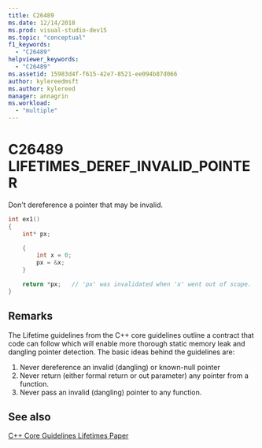 ```yaml
---
title: C26489
ms.date: 12/14/2018
ms.prod: visual-studio-dev15
ms.topic: "conceptual"
f1_keywords:
  - "C26489"
helpviewer_keywords:
  - "C26489"
ms.assetid: 15983d4f-f615-42e7-8521-ee094b87d066
author: kylereedmsft
ms.author: kylereed
manager: annagrin
ms.workload:
  - "multiple"
---
```

# C26489 LIFETIMES_DEREF_INVALID_POINTER

Don't dereference a pointer that may be invalid.

```cpp
int ex1()
{
    int* px;

    {
        int x = 0;
        px = &x;
    }

    return *px;   // 'px' was invalidated when 'x' went out of scope.
}
```

## Remarks

The Lifetime guidelines from the C++ core guidelines outline a contract that code can follow which will enable more thorough static memory leak and dangling pointer detection. The basic ideas behind the guidelines are:

1) Never dereference an invalid (dangling) or known-null pointer
2) Never return (either formal return or out parameter) any pointer from a function.
3) Never pass an invalid (dangling) pointer to any function.

## See also

[C++ Core Guidelines Lifetimes Paper](https://github.com/isocpp/CppCoreGuidelines/blob/master/docs/Lifetime.pdf)